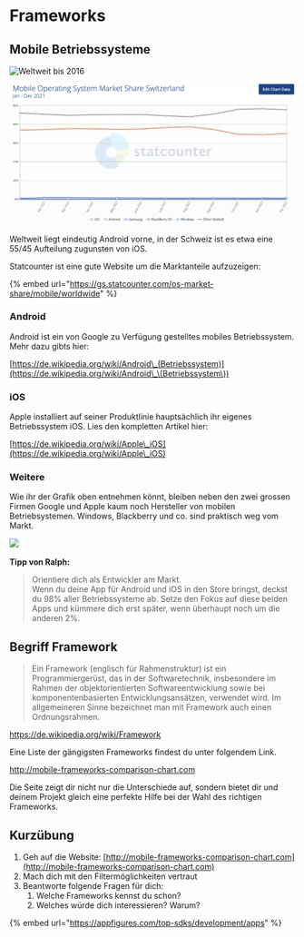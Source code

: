 # Frameworks

## Mobile Betriebssysteme

![Weltweit bis 2016](../.gitbook/assets/chartoftheday\_4112\_smartphone\_platform\_market\_share\_n.jpg)

![Schweiz 2021](<../.gitbook/assets/image (25).png>)

Weltweit liegt eindeutig Android vorne, in der Schweiz ist es etwa eine 55/45 Aufteilung zugunsten von iOS.

Statcounter ist eine gute Website um die Marktanteile aufzuzeigen:

{% embed url="https://gs.statcounter.com/os-market-share/mobile/worldwide" %}



### Android

Android ist ein von Google zu Verfügung gestelltes mobiles Betriebssystem. Mehr dazu gibts hier:

[https://de.wikipedia.org/wiki/Android\_(Betriebssystem)](https://de.wikipedia.org/wiki/Android\_\(Betriebssystem\))

### iOS

Apple installiert auf seiner Produktlinie hauptsächlich ihr eigenes Betriebssystem iOS. Lies den kompletten Artikel hier:

[https://de.wikipedia.org/wiki/Apple\_iOS](https://de.wikipedia.org/wiki/Apple\_iOS)

### Weitere

Wie ihr der Grafik oben entnehmen könnt, bleiben neben den zwei grossen Firmen Google und Apple kaum noch Hersteller von mobilen Betriebsystemen. Windows, Blackberry und co. sind praktisch weg vom Markt.

![](../.gitbook/assets/ralph\_tipp.png)

**Tipp von Ralph:**

> Orientiere dich als Entwickler am Markt.\
> Wenn du deine App für Android und iOS in den Store bringst, deckst du 98% aller Betriebssysteme ab. Setze den Fokus auf diese beiden Apps und kümmere dich erst später, wenn überhaupt noch um die anderen 2%.

## Begriff Framework

> Ein Framework (englisch für Rahmenstruktur) ist ein Programmiergerüst, das in der Softwaretechnik, insbesondere im Rahmen der objektorientierten Softwareentwicklung sowie bei komponentenbasierten Entwicklungsansätzen, verwendet wird. Im allgemeineren Sinne bezeichnet man mit Framework auch einen Ordnungsrahmen.

[https://de.wikipedia.org/wiki/Framework ](https://de.wikipedia.org/wiki/Framework)

Eine Liste der gängigsten Frameworks findest du unter folgendem Link.

[http://mobile-frameworks-comparison-chart.com ](http://mobile-frameworks-comparison-chart.com/)

Die Seite zeigt dir nicht nur die Unterschiede auf, sondern bietet dir und deinem Projekt gleich eine perfekte Hilfe bei der Wahl des richtigen Frameworks.

## Kurzübung

1. Geh auf die Website: [http://mobile-frameworks-comparison-chart.com](http://mobile-frameworks-comparison-chart.com)
2. Mach dich mit den Filtermöglichkeiten vertraut
3. Beantworte folgende Fragen für dich:
   1. Welche Frameworks kennst du schon?
   2. Welches würde dich interessieren? Warum?



{% embed url="https://appfigures.com/top-sdks/development/apps" %}

